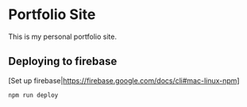 # Portfolio Site
This is my personal portfolio site.

## Deploying to firebase
[Set up firebase|https://firebase.google.com/docs/cli#mac-linux-npm]

```shell
npm run deploy
```